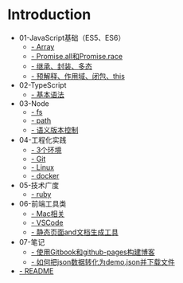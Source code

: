 # Introduction


* 01-JavaScript基础（ES5、ES6）
  * [- Array](./01-JavaScript基础（ES5、ES6）/Array.md)
  * [- Promise.all和Promise.race](./01-JavaScript基础（ES5、ES6）/Promise.all和Promise.race.md)
  * [- 继承、封装、多态](./01-JavaScript基础（ES5、ES6）/继承、封装、多态.md)
  * [- 预解释、作用域、闭包、this](./01-JavaScript基础（ES5、ES6）/预解释、作用域、闭包、this.md)
* 02-TypeScript
  * [- 基本语法](./02-TypeScript/基本语法.md)
* 03-Node
  * [- fs](./03-Node/fs.md)
  * [- path](./03-Node/path.md)
  * [- 语义版本控制](./03-Node/语义版本控制.md)
* 04-工程化实践
  * [- 3个环境](./04-工程化实践/3个环境.md)
  * [- Git](./04-工程化实践/Git.md)
  * [- Linux](./04-工程化实践/Linux.md)
  * [- docker](./04-工程化实践/docker.md)
* 05-技术广度
  * [- ruby](./05-技术广度/ruby.md)
* 06-前端工具类
  * [- Mac相关](./06-前端工具类/Mac相关.md)
  * [- VSCode](./06-前端工具类/VSCode.md)
  * [- 静态页面and文档生成工具](./06-前端工具类/静态页面and文档生成工具.md)
* 07-笔记
  * [- 使用Gitbook和github-pages构建博客](./07-笔记/使用Gitbook和github-pages构建博客.md)
  * [- 如何把json数据转化为demo.json并下载文件](./07-笔记/如何把json数据转化为demo.json并下载文件.md)
* [- README](./README.md)